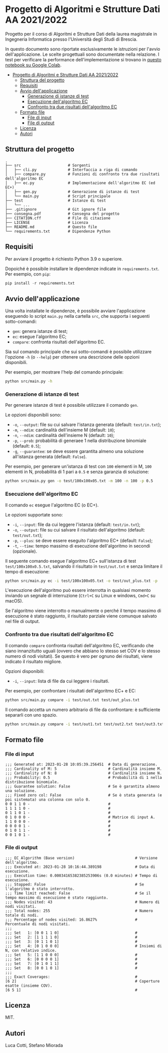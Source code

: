 # Progetto di Algoritmi e Strutture Dati AA 2021/2022

Progetto per il corso di Algoritmi e Strutture Dati della laurea magistrale
in Ingegneria Informatica presso l'Università degli Studi di Brescia.

In questo documento sono riportate esclusivamente le istruzioni per l'avvio dell'applicazione.
Le scelte progettuali sono documentate nella relazione.
I test per verificare la performance dell'implementazione si trovano in
[questo notebook su Google Colab](https://colab.research.google.com/drive/1EhVerQB7eSn5XzcdeW06sb2c1d9Vlafc?usp=sharing).

- [Progetto di Algoritmi e Strutture Dati AA 2021/2022](#progetto-di-algoritmi-e-strutture-dati-aa-20212022)
  - [Struttura del progetto](#struttura-del-progetto)
  - [Requisiti](#requisiti)
  - [Avvio dell'applicazione](#avvio-dellapplicazione)
    - [Generazione di istanze di test](#generazione-di-istanze-di-test)
    - [Esecuzione dell'algoritmo EC](#esecuzione-dellalgoritmo-ec)
    - [Confronto tra due risultati dell'algoritmo EC](#confronto-tra-due-risultati-dellalgoritmo-ec)
  - [Formato file](#formato-file)
    - [File di input](#file-di-input)
    - [File di output](#file-di-output)
  - [Licenza](#licenza)
  - [Autori](#autori)


## Struttura del progetto

    .
    ├── src                     # Sorgenti
    │   ├── cli.py              # Interfaccia a riga di comando
    │   ├── compare.py          # Funzioni di confronto tra due risultati dell'algoritmo EC
    │   ├── ec.py               # Implementazione dell'algoritmo EC (ed EC+)
    │   ├── gen.py              # Generazione di istanze di test
    │   └── main.py             # Script principale
    ├── test                    # Istanze di test
    │   └── ...
    ├── .gitignore              # Git ignore file
    ├── consegna.pdf            # Consegna del progetto
    ├── CITATION.cff            # File di citazione
    ├── LICENSE                 # Licenza
    ├── README.md               # Questo file
    └── requirements.txt        # Dipendenze Python 

## Requisiti

Per avviare il progetto è richiesto Python 3.9 o superiore.

Dopoiché è possibile installare le dipendenze indicate in `requirements.txt`.
Per esempio, con `pip`:

```python
pip install -r requirements.txt
```

## Avvio dell'applicazione

Una volta installate le dipendenze, è possibile avviare l'applicazione eseguendo lo script `main.py`
nella cartella `src`, che supporta i seguenti sotto-comandi:

- `gen`: genera istanze di test;
- `ec`: esegue l'algoritmo EC;
- `compare`: confronta risultati dell'algoritmo EC.

Sia sul comando principale che sui sotto-comandi è possibile utilizzare
l'opzione `-h` (o `--help`) per ottenere una descrizione delle opzioni disponibili.

Per esempio, per mostrare l'help del comando principale:

```bash
python src/main.py -h
```

### Generazione di istanze di test

Per generare istanze di test è possibile utilizzare il comando `gen`.

Le opzioni disponibili sono:
- `-o`, `--output`: file su cui salvare l'istanza generata (default: `test/in.txt`);
- `-m`, `--mdim`: cardinalità dell'insieme M (default: `10`);
- `-n`, `--ndim`: cardinalità dell'insieme N (default: `10`);
- `-p`, `--prob`: probabilità di generaee 1 nella distribuzione binomiale (default: `0.5`);
- `-g`, `--guarantee`: se deve essere garantita almeno una soluzione all'istanza generata (default: `False`).

Per esempio, per generare un'istanza di test con `100` elementi in M, `100` elementi in N,
probabilità di 1 pari a `0.5` e senza garanzia di soluzione:

```bash
python src/main.py gen -o test/100x100x05.txt -m 100 -n 100 -p 0.5
```

### Esecuzione dell'algoritmo EC

Il comando `ec` esegue l'algoritmo EC (o EC+).

Le opzioni supportate sono:
- `-i`, `--input`: file da cui leggere l'istanza (default: `test/in.txt`);
- `-o`, `--output`: file su cui salvare il risultato dell'algoritmo (default: `test/out.txt`);
- `-p`, `--plus`: se deve essere eseguito l'algoritmo EC+ (default: `False`);
- `-t`, `--time`: tempo massimo di esecuzione dell'algoritmo in secondi (opzionale).

Il seguente comando esegue l'algoritmo EC+ sull'istanza di test `test/100x100x0.5.txt`,
salvando il risultato in `test/out.txt` e senza limitare il tempo di esecuzione:

```bash
python src/main.py ec -i test/100x100x05.txt -o test/out_plus.txt -p
```

L'esecuzione dell'algoritmo può essere interrotta in qualsiasi momento
inviando un segnale di interruzione (`Ctrl+C` su Linux e windows, `Cmd+C` su macOS).

Se l'algoritmo viene interrotto o manualmente o perché il tempo massimo di esecuzione è stato raggiunto,
il risultato parziale viene comunque salvato nel file di output.

### Confronto tra due risultati dell'algoritmo EC

Il comando `compare` confronta risultati dell'algoritmo EC,
verificando che siano innanzitutto uguali (ovvero che abbiano lo stesso set COV e lo stesso numero di nodi visitati).
Se questo è vero per ognuno dei risultati, viene indicato il risultato migliore.

Opzioni disponibili:
- `-i`, `--input`: lista di file da cui leggere i risultati.

Per esempio, per confrontare i risultati dell'algoritmo EC+ e EC:

```bash
python src/main.py compare -i test/out.txt test/out_plus.txt
```

Il comando accetta un numero arbitrario di file da confrontare: è sufficiente separarli con uno spazio.

```bash
python src/main.py compare -i test/out1.txt test/out2.txt test/out3.txt test/out4.txt
```

## Formato file

### File di input

```text
;;; Generated at: 2023-01-28 10:05:39.256451  # Data di generazione.
;;; Cardinality of M: 5                       # Cardinalità insieme M.
;;; Cardinality of N: 8                       # Cardinalità insieme N. 
;;; Probability: 0.5                          # Probabilità di 1 nella distribuzione binomiale. 
;;; Guarantee solution: False                 # Se è garantita almeno una soluzione.
;;; Fixed zero col: False                     # Se è stata generata (e poi sistemata) una colonna con solo 0.
0 0 1 1 0 -                                   #
1 1 1 1 0 -                                   #  
0 1 1 0 1 -                                   #
0 1 0 0 0 -                                   # Matrice di input A.
1 1 0 0 0 -                                   #
0 0 0 0 1 -                                   #
0 1 0 1 1 -                                   #
0 0 1 0 1 -                                   #
```

### File di output

```text
;;; EC Algorithm (Base version)                           # Versione dell'algoritmo.
;;; Executed at: 2023-01-28 10:16:44.389198               # Data di esecuzione.
;;; Execution time: 0.00034165382385253906s (0.0 minutes) # Tempo di esecuzione.
;;; Stopped: False                                        # Se l'algoritmo è stato interrotto.
;;; Time limit reached: False                             # Se il tempo massimo di esecuzione è stato raggiunto.
;;; Nodes visited: 43                                     # Numero di nodi visitati.
;;; Total nodes: 255                                      # Numero totale di nodi.
;;; Percentage of nodes visited: 16.8627%                 # Percentuale di nodi visitati.
;;;
;;; Set   1: [0 0 1 1 0]                                  # 
;;; Set   2: [1 1 1 1 0]                                  #
;;; Set   3: [0 1 1 0 1]                                  #
;;; Set   4: [0 1 0 0 0]                                  # Insiemi di N, con relativo indice.
;;; Set   5: [1 1 0 0 0]                                  #
;;; Set   6: [0 0 0 0 1]                                  #
;;; Set   7: [0 1 0 1 1]                                  #
;;; Set   8: [0 0 1 0 1]                                  #
;;;
;;; Exact Coverages:                                      # 
[6 2]                                                     # Coperture esatte (insieme COV).
[6 5 1]                                                   #
```

## Licenza

MIT.

## Autori

Luca Cotti, Stefano Miorada